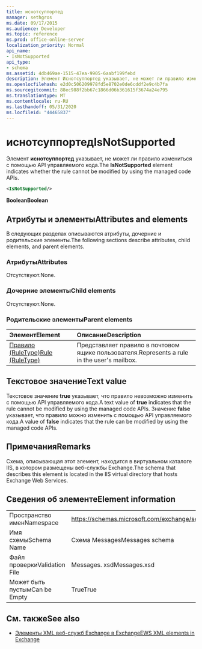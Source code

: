 ```yaml
---
title: иснотсуппортед
manager: sethgros
ms.date: 09/17/2015
ms.audience: Developer
ms.topic: reference
ms.prod: office-online-server
localization_priority: Normal
api_name:
- IsNotSupported
api_type:
- schema
ms.assetid: 4db469ae-1515-47ea-9905-6aabf199febd
description: Элемент Иснотсуппортед указывает, не может ли правило измениться с помощью API управляемого кода.
ms.openlocfilehash: e2d0c506209978fd5e8702e0de6cddf2e9c4b7fa
ms.sourcegitcommit: 88ec988f2bb67c1866d06b361615f3674a24e795
ms.translationtype: MT
ms.contentlocale: ru-RU
ms.lasthandoff: 05/31/2020
ms.locfileid: "44465837"
---
```

# <a name="isnotsupported"></a><span data-ttu-id="209cb-103">иснотсуппортед</span><span class="sxs-lookup"><span data-stu-id="209cb-103">IsNotSupported</span></span>

<span data-ttu-id="209cb-104">Элемент **иснотсуппортед** указывает, не может ли правило измениться с помощью API управляемого кода.</span><span class="sxs-lookup"><span data-stu-id="209cb-104">The **IsNotSupported** element indicates whether the rule cannot be modified by using the managed code APIs.</span></span> 
  
```XML
<IsNotSupported/>
```

 <span data-ttu-id="209cb-105">**Boolean**</span><span class="sxs-lookup"><span data-stu-id="209cb-105">**Boolean**</span></span>
## <a name="attributes-and-elements"></a><span data-ttu-id="209cb-106">Атрибуты и элементы</span><span class="sxs-lookup"><span data-stu-id="209cb-106">Attributes and elements</span></span>

<span data-ttu-id="209cb-107">В следующих разделах описываются атрибуты, дочерние и родительские элементы.</span><span class="sxs-lookup"><span data-stu-id="209cb-107">The following sections describe attributes, child elements, and parent elements.</span></span>
  
### <a name="attributes"></a><span data-ttu-id="209cb-108">Атрибуты</span><span class="sxs-lookup"><span data-stu-id="209cb-108">Attributes</span></span>

<span data-ttu-id="209cb-109">Отсутствуют.</span><span class="sxs-lookup"><span data-stu-id="209cb-109">None.</span></span>
  
### <a name="child-elements"></a><span data-ttu-id="209cb-110">Дочерние элементы</span><span class="sxs-lookup"><span data-stu-id="209cb-110">Child elements</span></span>

<span data-ttu-id="209cb-111">Отсутствуют.</span><span class="sxs-lookup"><span data-stu-id="209cb-111">None.</span></span>
  
### <a name="parent-elements"></a><span data-ttu-id="209cb-112">Родительские элементы</span><span class="sxs-lookup"><span data-stu-id="209cb-112">Parent elements</span></span>

|<span data-ttu-id="209cb-113">**Элемент**</span><span class="sxs-lookup"><span data-stu-id="209cb-113">**Element**</span></span>|<span data-ttu-id="209cb-114">**Описание**</span><span class="sxs-lookup"><span data-stu-id="209cb-114">**Description**</span></span>|
|:-----|:-----|
|[<span data-ttu-id="209cb-115">Правило (RuleType)</span><span class="sxs-lookup"><span data-stu-id="209cb-115">Rule (RuleType)</span></span>](rule-ruletype.md) <br/> |<span data-ttu-id="209cb-116">Представляет правило в почтовом ящике пользователя.</span><span class="sxs-lookup"><span data-stu-id="209cb-116">Represents a rule in the user's mailbox.</span></span>  <br/> |
   
## <a name="text-value"></a><span data-ttu-id="209cb-117">Текстовое значение</span><span class="sxs-lookup"><span data-stu-id="209cb-117">Text value</span></span>

<span data-ttu-id="209cb-118">Текстовое значение **true** указывает, что правило невозможно изменить с помощью API управляемого кода.</span><span class="sxs-lookup"><span data-stu-id="209cb-118">A text value of **true** indicates that the rule cannot be modified by using the managed code APIs.</span></span> <span data-ttu-id="209cb-119">Значение **false** указывает, что правило можно изменить с помощью API управляемого кода.</span><span class="sxs-lookup"><span data-stu-id="209cb-119">A value of **false** indicates that the rule can be modified by using the managed code APIs.</span></span> 
  
## <a name="remarks"></a><span data-ttu-id="209cb-120">Примечания</span><span class="sxs-lookup"><span data-stu-id="209cb-120">Remarks</span></span>

<span data-ttu-id="209cb-121">Схема, описывающая этот элемент, находится в виртуальном каталоге IIS, в котором размещены веб-службы Exchange.</span><span class="sxs-lookup"><span data-stu-id="209cb-121">The schema that describes this element is located in the IIS virtual directory that hosts Exchange Web Services.</span></span>
  
## <a name="element-information"></a><span data-ttu-id="209cb-122">Сведения об элементе</span><span class="sxs-lookup"><span data-stu-id="209cb-122">Element information</span></span>

|||
|:-----|:-----|
|<span data-ttu-id="209cb-123">Пространство имен</span><span class="sxs-lookup"><span data-stu-id="209cb-123">Namespace</span></span>  <br/> |https://schemas.microsoft.com/exchange/services/2006/messages  <br/> |
|<span data-ttu-id="209cb-124">Имя схемы</span><span class="sxs-lookup"><span data-stu-id="209cb-124">Schema Name</span></span>  <br/> |<span data-ttu-id="209cb-125">Схема Messages</span><span class="sxs-lookup"><span data-stu-id="209cb-125">Messages schema</span></span>  <br/> |
|<span data-ttu-id="209cb-126">Файл проверки</span><span class="sxs-lookup"><span data-stu-id="209cb-126">Validation File</span></span>  <br/> |<span data-ttu-id="209cb-127">Messages. xsd</span><span class="sxs-lookup"><span data-stu-id="209cb-127">Messages.xsd</span></span>  <br/> |
|<span data-ttu-id="209cb-128">Может быть пустым</span><span class="sxs-lookup"><span data-stu-id="209cb-128">Can be Empty</span></span>  <br/> |<span data-ttu-id="209cb-129">True</span><span class="sxs-lookup"><span data-stu-id="209cb-129">True</span></span>  <br/> |
   
## <a name="see-also"></a><span data-ttu-id="209cb-130">См. также</span><span class="sxs-lookup"><span data-stu-id="209cb-130">See also</span></span>



- [<span data-ttu-id="209cb-131">Элементы XML веб-служб Exchange в Exchange</span><span class="sxs-lookup"><span data-stu-id="209cb-131">EWS XML elements in Exchange</span></span>](ews-xml-elements-in-exchange.md)

